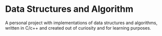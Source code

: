 # Data Structures and Algorithm
A personal project with implementations of data structures and algorithms, written in C/c++ and created out of curiosity and for learning purposes.
